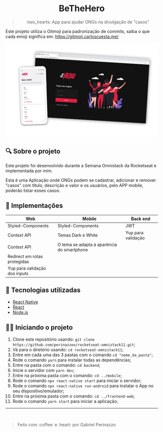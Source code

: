 <h1 align="center">
BeTheHero
</h1>
<blockquote align="center">
:two_hearts: App para ajudar ONGs na divulgação de "casos"
</blockquote>

Este projeto utiliza o Gitmoji para padronização de commits, saiba o que cada emoji significa em: https://gitmoji.carloscuesta.me/

<img src="./.github/1.png" />

## :mag: Sobre o projeto

Este projeto foi desenvolvido durante a Semana Omnistack da Rocketseat e implementada por mim.

Esta é uma Aplicação onde ONGs podem se cadastrar, adicionar e remover "casos" com título, descrição e valor e os usuários, pelo APP mobile, poderão listar esses casos.

## :rocket: Implementações

<table>
  <thead>
    <th>Web</th>
    <th>Mobile</th>
    <th>Back end</th>
  </thead>
  <tbody>
    <tr>
      <td>Styled-Components</td>
      <td>Styled-Components</td>
      <td>JWT</td>
    </tr>
    <tr>
      <td>Context API</td>
      <td>Temas Dark e White</td>
      <td>Yup para validação</td>
    </tr>
    <tr>
      <td>Context API</td>
      <td>O tema se adapta à aparência do smartphone</td>
      <td></td>
    </tr>
    <tr>
      <td>Redirect em rotas protegidas</td>
      <td></td>
      <td></td>
    </tr>
    <tr>
      <td>Yup para validação dos inputs</td>
      <td></td>
      <td></td>
    </tr>
  </tbody>
</table>

## :satellite: Tecnologias utilizadas

* <a target="_blank" href="https://reactnative.dev/">React Native</a>
* <a target="_blank" href="https://github.com/facebook/react">React</a>
* <a target="_blank" href="https://nodejs.org/en/docs/">Node.js</a>

## :man_mechanic: Iniciando o projeto

1. Clone este repositório usando: `git clone https://github.com/perinazzoo/rocketseat-omnistack11.git`;
2. Vá para o diretório usando: `cd rocketseat-omnistack11`;
3. Entre em cada uma das 3 pastas com o comando `cd "nome_da_pasta"`;
4. Rode o comando `yarn` para instalar todas as dependências;
5. Entre na pasta com o comando: `cd backend`;
6. Inicie o servidor com `yarn dev`;
7. Entre na próxima pasta com o comando: `cd ../mobile`;
8. Rode o comando `npx react-native start` para iniciar o servidor;
9. Rode o comando `npx react-native run-android` para instalar o App no seu dispositivo/emulador;
10. Entre na próxima pasta com o comando: `cd ../frontend-web`;
11. Rode o comando `yarn start` para iniciar a aplicação;

<hr/>
<br/>
<blockquote>Feito com :coffee: e :heart: por Gabriel Perinazzo</blockquote>